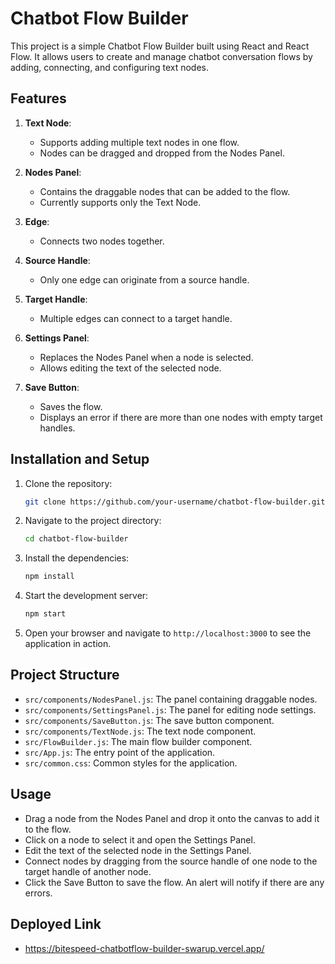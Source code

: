 # Chatbot Flow Builder

This project is a simple Chatbot Flow Builder built using React and React Flow. It allows users to create and manage chatbot conversation flows by adding, connecting, and configuring text nodes.

## Features

1. **Text Node**:
    - Supports adding multiple text nodes in one flow.
    - Nodes can be dragged and dropped from the Nodes Panel.

2. **Nodes Panel**:
    - Contains the draggable nodes that can be added to the flow.
    - Currently supports only the Text Node.

3. **Edge**:
    - Connects two nodes together.

4. **Source Handle**:
    - Only one edge can originate from a source handle.

5. **Target Handle**:
    - Multiple edges can connect to a target handle.

6. **Settings Panel**:
    - Replaces the Nodes Panel when a node is selected.
    - Allows editing the text of the selected node.

7. **Save Button**:
    - Saves the flow.
    - Displays an error if there are more than one nodes with empty target handles.

## Installation and Setup

1. Clone the repository:
    ```bash
    git clone https://github.com/your-username/chatbot-flow-builder.git
    ```

2. Navigate to the project directory:
    ```bash
    cd chatbot-flow-builder
    ```

3. Install the dependencies:
    ```bash
    npm install
    ```

4. Start the development server:
    ```bash
    npm start
    ```

5. Open your browser and navigate to `http://localhost:3000` to see the application in action.

## Project Structure

- `src/components/NodesPanel.js`: The panel containing draggable nodes.
- `src/components/SettingsPanel.js`: The panel for editing node settings.
- `src/components/SaveButton.js`: The save button component.
- `src/components/TextNode.js`: The text node component.
- `src/FlowBuilder.js`: The main flow builder component.
- `src/App.js`: The entry point of the application.
- `src/common.css`: Common styles for the application.

## Usage

- Drag a node from the Nodes Panel and drop it onto the canvas to add it to the flow.
- Click on a node to select it and open the Settings Panel.
- Edit the text of the selected node in the Settings Panel.
- Connect nodes by dragging from the source handle of one node to the target handle of another node.
- Click the Save Button to save the flow. An alert will notify if there are any errors.

## Deployed Link

- https://bitespeed-chatbotflow-builder-swarup.vercel.app/